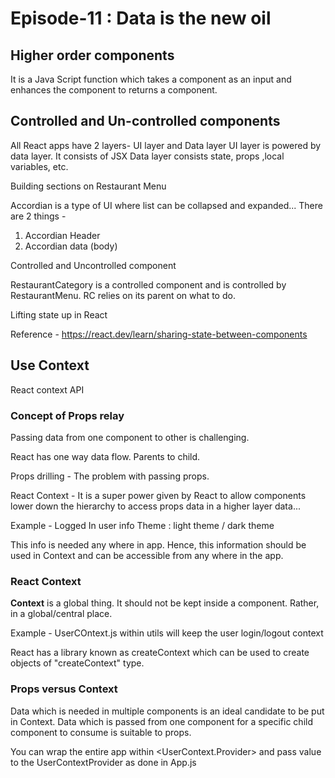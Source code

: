# Episode-11 : Data is the new oil

## Higher order components

It is a Java Script function which takes a component as an input and enhances the component to returns a component. 

## Controlled and Un-controlled components

All React apps have 2 layers- UI layer and Data layer
UI layer is powered by data layer. It consists of JSX
Data layer consists state, props ,local variables, etc.

Building sections on Restaurant Menu 

Accordian is a type of UI where list can be collapsed and expanded...
There are 2 things - 
1. Accordian Header
2. Accordian data (body)

Controlled and Uncontrolled component

RestaurantCategory is a controlled component and is controlled by RestaurantMenu.
RC relies on its parent on what to do. 

Lifting state up in React 

Reference - https://react.dev/learn/sharing-state-between-components

## Use Context 

React context API

### Concept of Props relay

Passing data from one component to other is challenging.

React has one way data flow.
Parents to child. 

Props drilling - The problem with passing props.

React Context - It is a super power given by React to allow components lower down the hierarchy to
access props data in a higher layer data...



Example - Logged In user info
Theme : light theme / dark theme 

This info is needed any where in app. Hence, this information should be used in Context
and can be accessible from any where in the app. 

### React Context
**Context** is a global thing. It should not be kept inside a component.
Rather, in a global/central place. 

Example - UserCOntext.js within utils will keep the user login/logout context 

React has a library known as createContext which can be used to create objects of
"createContext" type. 

### Props versus Context 

Data which is needed in multiple components is an ideal candidate to be put 
in Context. Data which is passed from one component for a specific child component to consume
is suitable to props.

You can wrap the entire app within <UserContext.Provider> and pass value to the UserContextProvider
as done in App.js